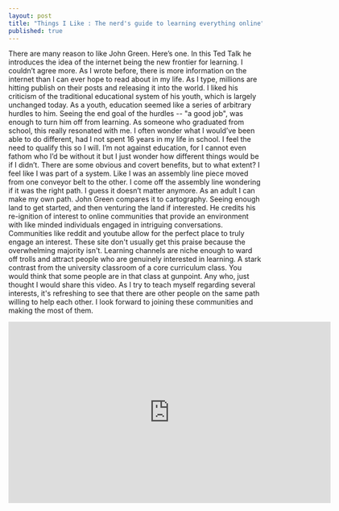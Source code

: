 ```yaml
---
layout: post
title: "Things I Like : The nerd's guide to learning everything online"
published: true
---
```



There are many reason to like John Green. Here’s one. In this Ted Talk he introduces the idea of the internet being the new frontier for learning. I couldn’t agree more. As I wrote before, there is more information on the internet than I can ever hope to read about in my life. As I type, millions are hitting publish on their posts and releasing it into the world. I liked his criticism of the traditional educational system of his youth, which is largely unchanged today. As a youth, education seemed like a series of arbitrary hurdles to him. Seeing the end goal of the hurdles -- "a good job", was enough to turn him off from learning. As someone who graduated from school, this really resonated with me. I often wonder what I would’ve been able to do different, had I not spent 16 years in my life in school. I feel the need to qualify this so I will. I’m not against education, for I cannot even fathom who I’d be without it but I just wonder how different things would be if I didn’t. There are some obvious and covert benefits, but to what extent? I feel like I was part of a system. Like I was an assembly line piece moved from one conveyor belt to the other. I come off the assembly line wondering if it was the right path. I guess it doesn’t matter anymore. As an adult I can make my own path. John Green compares it to cartography. Seeing enough land to get started, and then venturing the land if interested. He credits his re-ignition of interest to online communities that provide an environment with like minded individuals engaged in intriguing conversations. Communities like reddit and youtube allow for the perfect place to truly engage an interest. These site don't usually get this praise because the overwhelming majority isn't. Learning channels are niche enough to ward off trolls and attract people who are genuinely interested in learning. A stark contrast from the university classroom of a core curriculum class. You would think that some people are in that class at gunpoint. Any who, just thought I would share this video. As I try to teach myself regarding several interests, it's refreshing to see that there are other people on the same path willing to help each other. I look forward to joining these communities and making the most of them.

<iframe src="https://embed-ssl.ted.com/talks/john_green_the_nerd_s_guide_to_learning_everything_online.html" width="640" height="360" frameborder="0" scrolling="no" webkitAllowFullScreen mozallowfullscreen allowFullScreen></iframe>


